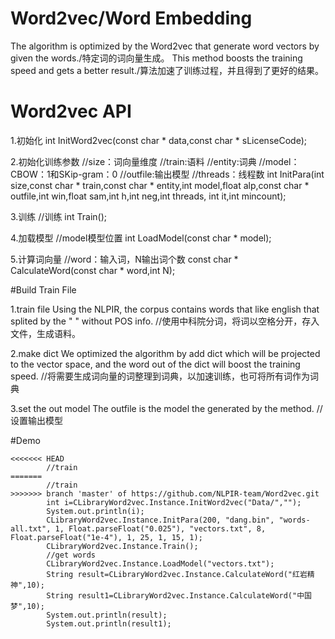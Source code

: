 # Word2vec/Word Embedding
The algorithm is optimized by the Word2vec that generate word vectors by given the words./特定词的词向量生成。
This method boosts the training speed and gets a better result./算法加速了训练过程，并且得到了更好的结果。

# Word2vec API

1.初始化
int InitWord2vec(const char * data,const char * sLicenseCode);

2.初始化训练参数
//size：词向量维度
//train:语料
//entity:词典
//model：CBOW：1和SKip-gram：0
//outfile:输出模型
//threads：线程数
int InitPara(int size,const char * train,const char * entity,int model,float alp,const char * outfile,int win,float sam,int h,int neg,int threads, int it,int mincount);

3.训练
//训练
int Train();

4.加载模型
//model模型位置
int LoadModel(const char * model);

5.计算词向量
//word：输入词，N输出词个数
const char * CalculateWord(const char * word,int N);

#Build Train File

1.train file
Using the NLPIR, the corpus contains words that like english that splited by the " " without POS info.
//使用中科院分词，将词以空格分开，存入文件，生成语料。

2.make dict
We optimized the algorithm by add dict which will be projected to the vector space, and the word out of the dict will boost the training speed.
//将需要生成词向量的词整理到词典，以加速训练，也可将所有词作为词典

3.set the out model
The outfile is the model the generated by the method.
//设置输出模型

#Demo

```
<<<<<<< HEAD
		//train
=======
        //train
>>>>>>> branch 'master' of https://github.com/NLPIR-team/Word2vec.git
		int i=CLibraryWord2vec.Instance.InitWord2vec("Data/","");
		System.out.println(i);
		CLibraryWord2vec.Instance.InitPara(200, "dang.bin", "words-all.txt", 1, Float.parseFloat("0.025"), "vectors.txt", 8, Float.parseFloat("1e-4"), 1, 25, 1, 15, 1);
		CLibraryWord2vec.Instance.Train();
		//get words
		CLibraryWord2vec.Instance.LoadModel("vectors.txt");
		String result=CLibraryWord2vec.Instance.CalculateWord("红岩精神",10);
		String result1=CLibraryWord2vec.Instance.CalculateWord("中国梦",10);
		System.out.println(result);
		System.out.println(result1);
```